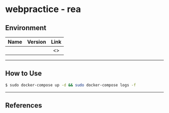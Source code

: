 # webpractice - rea

## Environment

| Name | Version | Link |
|:-:|:-:|:-:|
|  |  | <> |

---

## How to Use

```bash
$ sudo docker-compose up -d && sudo docker-compose logs -f
```

---

## References


